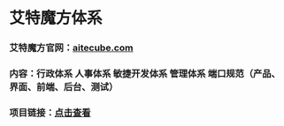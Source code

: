 # 艾特魔方体系

### 艾特魔方官网：<a href="http://www.aitecube.com/" target="_black">aitecube.com</a>

### 内容：行政体系 人事体系 敏捷开发体系 管理体系 端口规范（产品、界面、前端、后台、测试）

### 项目链接：[点击查看](http://www.aitecube.com/guide/#g=1&p=%E9%A1%B9%E7%9B%AE%E6%B5%81%E7%A8%8B)
